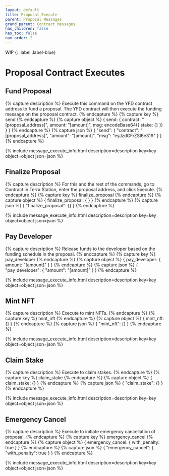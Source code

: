 ```yaml
---
layout: default
title: Proposal Execute
parent: Proposal Messages
grand_parent: Contract Messages
has_children: false
has_toc: false
nav_order: 2
---
```


WIP
{: .label .label-blue}

# Proposal Contract Executes

## Fund Proposal
{% capture description %}
Execute this command on the YFD contract address to fund a proposal. The YFD contract will then execute the funding message on the proposal contract. 
{% endcapture %}
{% capture key %}
send
{% endcapture %}
{% capture object %}
{
  send: {
      contract: "[proposal_address]",
      amount: "[amount]",
      msg: encodeBase64({ 
          stake: {} 
        })
  }
}
{% endcapture %}
{% capture json %}
{
  "send": {
    "contract": "[proposal_address]",
    "amount": "[amount]",
    "msg": "eyJzdGFrZSI6e319"
  }
}
{% endcapture %}

{% include message_execute_info.html description=description key=key object=object json=json %}

## Finalize Proposal
{% capture description %}
For this and the rest of the commands, go to Contract in Terra Station, enter the proposal address, and click Execute. 
{% endcapture %}
{% capture key %}
finalize_proposal
{% endcapture %}
{% capture object %}
{
  finalize_proposal: { } 
}
{% endcapture %}
{% capture json %}
{
  "finalize_proposal": {}
}
{% endcapture %}

{% include message_execute_info.html description=description key=key object=object json=json %}

## Pay Developer 
{% capture description %}
Release funds to the developer based on the funding schedule in the proposal. 
{% endcapture %}
{% capture key %}
pay_developer
{% endcapture %}
{% capture object %}
{
  pay_developer: {
    amount: "[amount]"
  }
}
{% endcapture %}
{% capture json %}
{
  "pay_developer": {
    "amount": "[amount]"
  }
}
{% endcapture %}

{% include message_execute_info.html description=description key=key object=object json=json %}

## Mint NFT
{% capture description %}
Execute to mint NFTs.
{% endcapture %}
{% capture key %}
mint_nft
{% endcapture %}
{% capture object %}
{
  mint_nft: {}
}
{% endcapture %}
{% capture json %}
{
  "mint_nft": {}
}
{% endcapture %}

{% include message_execute_info.html description=description key=key object=object json=json %}

## Claim Stake
{% capture description %}
Execute to claim stakes.
{% endcapture %}
{% capture key %}
claim_stake
{% endcapture %}
{% capture object %}
{
  claim_stake: {}
}
{% endcapture %}
{% capture json %}
{
  "claim_stake": {}
}
{% endcapture %}

{% include message_execute_info.html description=description key=key object=object json=json %}

## Emergency Cancel
{% capture description %}
Execute to initiate emergency cancellation of proposal. 
{% endcapture %}
{% capture key %}
emergency_cancel
{% endcapture %}
{% capture object %}
{
  emergency_cancel: {
    with_penalty: true
  }
}
{% endcapture %}
{% capture json %}
{
  "emergency_cancel": {
    "with_penalty": true
  }
}
{% endcapture %}

{% include message_execute_info.html description=description key=key object=object json=json %}